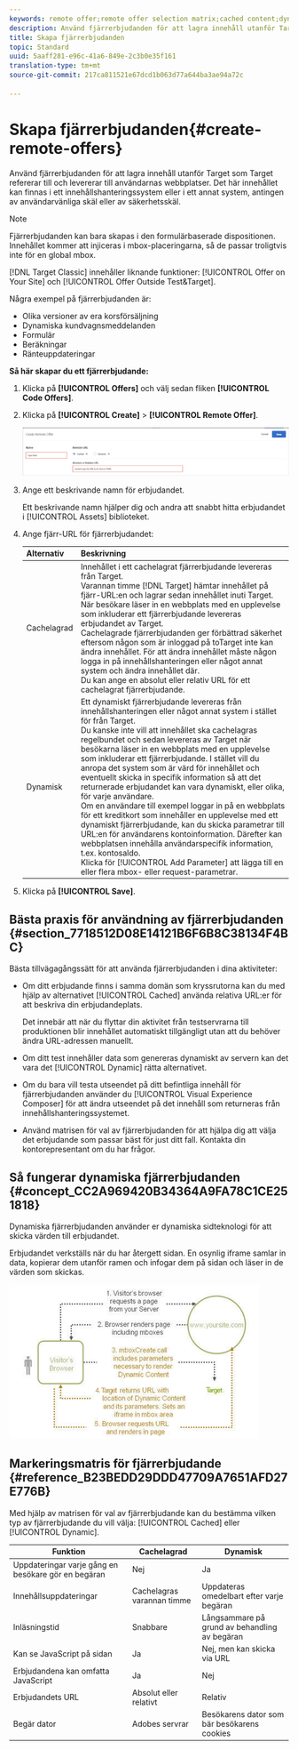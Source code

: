 ```yaml
---
keywords: remote offer;remote offer selection matrix;cached content;dynamic content
description: Använd fjärrerbjudanden för att lagra innehåll utanför Target som Target refererar till och levererar till användarnas webbplatser. Det här innehållet kan finnas i ett innehållshanteringssystem eller i ett annat system, antingen av användarvänliga skäl eller av säkerhetsskäl.
title: Skapa fjärrerbjudanden
topic: Standard
uuid: 5aaff281-e96c-41a6-849e-2c3b0e35f161
translation-type: tm+mt
source-git-commit: 217ca811521e67dcd1b063d77a644ba3ae94a72c

---
```



# Skapa fjärrerbjudanden{#create-remote-offers}

Använd fjärrerbjudanden för att lagra innehåll utanför Target som Target refererar till och levererar till användarnas webbplatser. Det här innehållet kan finnas i ett innehållshanteringssystem eller i ett annat system, antingen av användarvänliga skäl eller av säkerhetsskäl.

>[!NOTE]
>
>Fjärrerbjudanden kan bara skapas i den formulärbaserade dispositionen. Innehållet kommer att injiceras i mbox-placeringarna, så de passar troligtvis inte för en global mbox.
>
>[!DNL Target Classic] innehåller liknande funktioner: [!UICONTROL Offer on Your Site] och [!UICONTROL Offer Outside Test&Target].

Några exempel på fjärrerbjudanden är:

* Olika versioner av era korsförsäljning
* Dynamiska kundvagnsmeddelanden
* Formulär
* Beräkningar
* Ränteuppdateringar

**Så här skapar du ett fjärrerbjudande:**

1. Klicka på **[!UICONTROL Offers]** och välj sedan fliken **[!UICONTROL Code Offers]**.
1. Klicka på **[!UICONTROL Create]** > **[!UICONTROL Remote Offer]**.

   ![](assets/remote_offer_ui.png)

1. Ange ett beskrivande namn för erbjudandet.

   Ett beskrivande namn hjälper dig och andra att snabbt hitta erbjudandet i [!UICONTROL Assets] biblioteket.

1. Ange fjärr-URL för fjärrerbjudandet:

   | Alternativ | Beskrivning |
   |--- |--- |
   | Cachelagrad | Innehållet i ett cachelagrat fjärrerbjudande levereras från Target.<br>Varannan timme [!DNL Target] hämtar innehållet på fjärr-URL:en och lagrar sedan innehållet inuti Target. När besökare läser in en webbplats med en upplevelse som inkluderar ett fjärrerbjudande levereras erbjudandet av Target.<br>Cachelagrade fjärrerbjudanden ger förbättrad säkerhet eftersom någon som är inloggad på toTarget inte kan ändra innehållet. För att ändra innehållet måste någon logga in på innehållshanteringen eller något annat system och ändra innehållet där.<br>Du kan ange en absolut eller relativ URL för ett cachelagrat fjärrerbjudande. |
   | Dynamisk | Ett dynamiskt fjärrerbjudande levereras från innehållshanteringen eller något annat system i stället för från Target.<br>Du kanske inte vill att innehållet ska cachelagras regelbundet och sedan levereras av Target när besökarna läser in en webbplats med en upplevelse som inkluderar ett fjärrerbjudande. I stället vill du anropa det system som är värd för innehållet och eventuellt skicka in specifik information så att det returnerade erbjudandet kan vara dynamiskt, eller olika, för varje användare.<br>Om en användare till exempel loggar in på en webbplats för ett kreditkort som innehåller en upplevelse med ett dynamiskt fjärrerbjudande, kan du skicka parametrar till URL:en för användarens kontoinformation. Därefter kan webbplatsen innehålla användarspecifik information, t.ex. kontosaldo.<br>Klicka för [!UICONTROL Add Parameter] att lägga till en eller flera mbox- eller request-parametrar. |

1. Klicka på **[!UICONTROL Save]**.

## Bästa praxis för användning av fjärrerbjudanden {#section_7718512D08E14121B6F6B8C38134F4BC}

Bästa tillvägagångssätt för att använda fjärrerbjudanden i dina aktiviteter:

* Om ditt erbjudande finns i samma domän som kryssrutorna kan du med hjälp av alternativet [!UICONTROL Cached] använda relativa URL:er för att beskriva din erbjudandeplats.

   Det innebär att när du flyttar din aktivitet från testservrarna till produktionen blir innehållet automatiskt tillgängligt utan att du behöver ändra URL-adressen manuellt.

* Om ditt test innehåller data som genereras dynamiskt av servern kan det vara det [!UICONTROL Dynamic] rätta alternativet.
* Om du bara vill testa utseendet på ditt befintliga innehåll för fjärrerbjudanden använder du [!UICONTROL Visual Experience Composer] för att ändra utseendet på det innehåll som returneras från innehållshanteringssystemet.
* Använd matrisen för val av fjärrerbjudanden för att hjälpa dig att välja det erbjudande som passar bäst för just ditt fall. Kontakta din kontorepresentant om du har frågor.

## Så fungerar dynamiska fjärrerbjudanden {#concept_CC2A969420B34364A9FA78C1CE251818}

Dynamiska fjärrerbjudanden använder er dynamiska sidteknologi för att skicka värden till erbjudandet.

Erbjudandet verkställs när du har återgett sidan. En osynlig iframe samlar in data, kopierar dem utanför ramen och infogar dem på sidan och läser in de värden som skickas.

![](assets/remote_offer_howitworks_2.jpeg)

## Markeringsmatris för fjärrerbjudande {#reference_B23BEDD29DDD47709A7651AFD27E776B}

Med hjälp av matrisen för val av fjärrerbjudande kan du bestämma vilken typ av fjärrerbjudande du vill välja: [!UICONTROL Cached] eller [!UICONTROL Dynamic].

| Funktion | Cachelagrad | Dynamisk |
|--- |--- |--- |
| Uppdateringar varje gång en besökare gör en begäran | Nej | Ja |
| Innehållsuppdateringar | Cachelagras varannan timme | Uppdateras omedelbart efter varje begäran |
| Inläsningstid | Snabbare | Långsammare på grund av behandling av begäran |
| Kan se JavaScript på sidan | Ja | Nej, men kan skicka via URL |
| Erbjudandena kan omfatta JavaScript | Ja | Nej |
| Erbjudandets URL | Absolut eller relativt | Relativ |
| Begär dator | Adobes servrar | Besökarens dator som bär besökarens cookies |